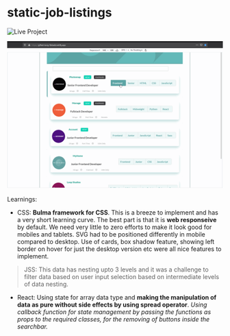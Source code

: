 # static-job-listings

![Live Project](https://gifted-borg-fb4add.netlify.app/)

![Alt Link](https://github.com/venky4c/static-job-listings/blob/master/dist/src/JobListings.gif)

Learnings:
- CSS: **Bulma framework for CSS**. This is a breeze to implement and has a very short learning curve. The best part is that it is **web 
responseive** by default. We need very little to zero efforts to make it look good for mobiles and tablets.
SVG had to be positioned differently in mobile compared to desktop. Use of cards, box shadow feature, showing left border 
on hover for just the desktop version etc were all nice features to implement.
> JSS: This data has nesting upto 3 levels and it was a challenge to filter data based on user input selection based on intermediate
levels of data nesting.
- React: Using state for array data type and **making the manipulation of data as pure without side effects by using spread operator**.
*Using callback function for state management by passing the functions as props to the required classes, for the removing of buttons inside
the searchbar.*
